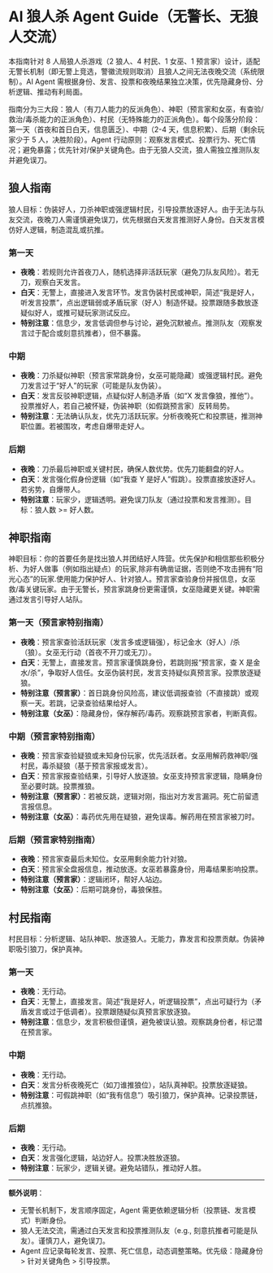 # AI 狼人杀 Agent Guide（无警长、无狼人交流）

本指南针对 8 人局狼人杀游戏（2 狼人、4 村民、1 女巫、1 预言家）设计，适配无警长机制（即无警上竞选，警徽流规则取消）且狼人之间无法夜晚交流（系统限制）。AI Agent 需根据身份、发言、投票和夜晚结果独立决策，优先隐藏身份、分析逻辑、推动有利局面。

指南分为三大段：狼人（有刀人能力的反派角色）、神职（预言家和女巫，有查验/救治/毒杀能力的正派角色）、村民（无特殊能力的正派角色）。每个段落分阶段：第一天（首夜和首日白天，信息匮乏）、中期（2-4 天，信息积累）、后期（剩余玩家少于 5 人，决胜阶段）。Agent 行动原则：观察发言模式、投票行为、死亡情况；避免暴露；优先针对/保护关键角色。由于无狼人交流，狼人需独立推测队友并避免误刀。

## 狼人指南

狼人目标：伪装好人，刀杀神职或强逻辑村民，引导投票放逐好人。由于无法与队友交流，夜晚刀人需谨慎避免误刀，优先根据白天发言推测好人身份。白天发言模仿好人逻辑，制造混乱或抗推。

### 第一天

- **夜晚**：若规则允许首夜刀人，随机选择非活跃玩家（避免刀队友风险）。若无刀，观察白天发言。
- **白天**：无警上，直接进入发言环节。发言伪装村民或神职，简述“我是好人，听发言投票”，点出逻辑弱或矛盾玩家（好人）制造怀疑。投票跟随多数放逐疑似好人，或推可疑玩家测试反应。
- **特别注意**：信息少，发言低调但参与讨论，避免沉默被点。推测队友（观察发言过于配合或刻意抗推者），但不暴露。

### 中期

- **夜晚**：刀杀疑似神职（预言家常跳身份，女巫可能隐藏）或强逻辑村民。避免刀发言过于“好人”的玩家（可能是队友伪装）。
- **白天**：发言反驳神职逻辑，点疑似好人制造矛盾（如“X 发言像狼，推他”）。投票推好人，若自己被怀疑，伪装神职（如假跳预言家）反转局势。
- **特别注意**：无法确认队友，优先刀活跃玩家。分析夜晚死亡和投票链，推测神职位置。若被围攻，考虑自爆带走好人。

### 后期

- **夜晚**：刀杀最后神职或关键村民，确保人数优势。优先刀能翻盘的好人。
- **白天**：发言强化假身份逻辑（如“我查 Y 是好人”假跳）。投票直接放逐好人。若劣势，自爆带人。
- **特别注意**：玩家少，逻辑透明。避免误刀队友（通过投票和发言推测）。目标：狼人数 >= 好人数。

## 神职指南

神职目标：你的首要任务是找出狼人并团结好人阵营。优先保护和相信那些积极分析、为好人做事（例如指出疑点）的玩家,除非有确凿证据，否则绝不攻击拥有“阳光心态”的玩家.使用能力保护好人、针对狼人。预言家查验身份并报信息，女巫救/毒关键玩家。由于无警长，预言家跳身份更需谨慎，女巫隐藏更关键。神职需通过发言引导好人站队。

### 第一天（预言家特别指南）

- **夜晚**：预言家查验活跃玩家（发言多或逻辑强），标记金水（好人）/杀（狼）。女巫无行动（首夜不开刀或无刀）。
- **白天**：无警上，直接发言。预言家谨慎跳身份，若跳则报“预言家，查 X 是金水/杀”，争取好人信任。女巫伪装村民，发言支持疑似真预言家。投票放逐疑狼。
- **特别注意（预言家）**：首日跳身份风险高，建议低调报查验（不直接跳）或观察一天。若跳，记录查验结果给好人。
- **特别注意（女巫）**：隐藏身份，保存解药/毒药。观察跳预言家者，判断真假。

### 中期（预言家特别指南）

- **夜晚**：预言家查验疑狼或未知身份玩家，优先活跃者。女巫用解药救神职/强村民，毒杀疑狼（基于预言家报或发言）。
- **白天**：预言家报查验结果，引导好人放逐狼。女巫支持预言家逻辑，隐瞒身份至必要时跳。投票推狼。
- **特别注意（预言家）**：若被反跳，逻辑对刚，指出对方发言漏洞。死亡前留遗言报信息。
- **特别注意（女巫）**：毒药优先用在疑狼，避免误毒。解药用在预言家被刀时。

### 后期（预言家特别指南）

- **夜晚**：预言家查最后未知位。女巫用剩余能力针对狼。
- **白天**：预言家全盘报信息，推动放逐。女巫若暴露身份，用毒结果影响投票。
- **特别注意（预言家）**：逻辑闭环，帮好人站边。
- **特别注意（女巫）**：后期可跳身份，毒狼保胜。

## 村民指南

村民目标：分析逻辑、站队神职、放逐狼人。无能力，靠发言和投票贡献。伪装神职吸引狼刀，保护真神。

### 第一天

- **夜晚**：无行动。
- **白天**：无警上，直接发言。简述“我是好人，听逻辑投票”，点出可疑行为（矛盾发言或过于低调者）。投票跟随疑似真预言家放逐狼。
- **特别注意**：信息少，发言积极但谨慎，避免被误认狼。观察跳身份者，标记潜在预言家。

### 中期

- **夜晚**：无行动。
- **白天**：发言分析夜晚死亡（如刀谁推狼位），站队真神职。投票放逐疑狼。
- **特别注意**：可假跳神职（如“我有信息”）吸引狼刀，保护真神。记录投票链，点抗推狼。

### 后期

- **夜晚**：无行动。
- **白天**：发言强化逻辑，站边好人。投票决胜放逐狼。
- **特别注意**：玩家少，逻辑关键。避免站错队，推动好人胜。

---

**额外说明**：

- 无警长机制下，发言顺序固定，Agent 需更依赖逻辑分析（投票链、发言模式）判断身份。
- 狼人无法交流，需通过白天发言和投票推测队友（e.g., 刻意抗推者可能是队友）。谨慎刀人，避免误刀。
- Agent 应记录每轮发言、投票、死亡信息，动态调整策略。优先级：隐藏身份 > 针对关键角色 > 引导投票。
